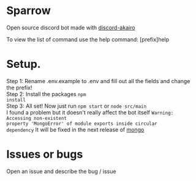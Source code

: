 # Sparrow

Open source discord bot made with [discord-akairo](https://discord-akairo.github.io)

To view the list of command use the help command: [prefix]help

# Setup.
Step 1: Rename .env.example to .env and fill out all the fields and change the prefix! <br>
Step 2: Install the packages <code>npm install</code> <br>
Step 3: All set! Now just run <code>npm start</code> or <code>node src/main</code> <br>
I found a problem but it doesn't really affect the bot itself <code>Warning: Accessing non-existent property 'MongoError' of module exports inside circular dependency</code>
It will be fixed in the next release of [mongo](https://developer.mongodb.com/community/forums/t/warning-accessing-non-existent-property-mongoerror-of-module-exports-inside-circular-dependency/15411/3)

# Issues or bugs
Open an issue and describe the bug / issue

